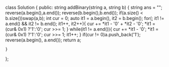 class Solution {
public:
    string addBinary(string a, string b) {
        string ans = "";
        reverse(a.begin(),a.end());
        reverse(b.begin(),b.end());
        if(a.size() < b.size())swap(a,b);
        int cur = 0;
        auto it1 = a.begin(), it2 = b.begin();
        for(; it1 != a.end() && it2 != b.end(); it1++, it2++){
            cur += *it1 - '0' + *it2 - '0';
            *it1 = (cur& 0x1) ?'1':'0';
            cur >>= 1;
        }
        while(it1 != a.end()){
            cur += *it1 - '0';
            *it1 = (cur& 0x1) ?'1':'0';
            cur >>= 1;
            it1++;
        }
        if(cur != 0)a.push_back('1');
        reverse(a.begin(), a.end());
        return a;
        
    }
};